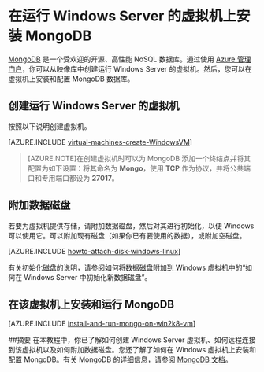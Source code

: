 <properties urlDisplayName="Install MongoDB" pageTitle="在 Windows Server 虚拟机上安装 MongoDB" metaKeywords="Azure vm, Azure MongoDB, Azure remote desktop" description="了解如何在运行 Windows Server 的 Azure VM 上安装 MongoDB。" metaCanonical="" services="virtual-machines" documentationCenter="" title="Install MongoDB on a virtual machine running Windows Server in Azure" authors="kathydav" solutions="" manager="timlt" editor="tysonn" />
<tags
	ms.service="virtual-machines"
	ms.date="07/13/2015"
	wacn.date="08/29/2015"/>

# 在运行 Windows Server 的虚拟机上安装 MongoDB

[MongoDB][MongoDB] 是一个受欢迎的开源、高性能 NoSQL 数据库。通过使用 [Azure 管理门户][AzureManagementPortal]，你可以从映像库中创建运行 Windows Server 的虚拟机。然后，您可以在虚拟机上安装和配置 MongoDB 数据库。


## 创建运行 Windows Server 的虚拟机

按照以下说明创建虚拟机。

[AZURE.INCLUDE [virtual-machines-create-WindowsVM](../includes/virtual-machines-create-WindowsVM.md)]

> [AZURE.NOTE]在创建虚拟机时可以为 MongoDB 添加一个终结点并将其配置为如下设置：将其命名为 **Mongo**，使用 **TCP** 作为协议，并将公共端口和专用端口都设为 **27017**。

## 附加数据磁盘
若要为虚拟机提供存储，请附加数据磁盘，然后对其进行初始化，以便 Windows 可以使用它。可以附加现有磁盘（如果你已有要使用的数据），或附加空磁盘。

[AZURE.INCLUDE [howto-attach-disk-windows-linux](../includes/howto-attach-disk-windows-linux.md)]

有关初始化磁盘的说明，请参阅[如何将数据磁盘附加到 Windows 虚拟机](/zh-cn/documentation/articles/storage-windows-attach-disk/)中的“如何在 Windows Server 中初始化新数据磁盘”。

## 在该虚拟机上安装和运行 MongoDB 

[AZURE.INCLUDE [install-and-run-mongo-on-win2k8-vm](../includes/install-and-run-mongo-on-win2k8-vm.md)]

##摘要
在本教程中，你已了解如何创建 Windows Server 虚拟机、如何远程连接到该虚拟机以及如何附加数据磁盘。您还了解了如何在 Windows 虚拟机上安装和配置 MongoDB。有关 MongoDB 的详细信息，请参阅 [MongoDB 文档][MongoDocs]。

[MongoDocs]: http://docs.mongodb.org/manual/
[MongoDB]: http://www.mongodb.org/
[AzureManagementPortal]: http://manage.windowsazure.cn

<!---HONumber=67-->